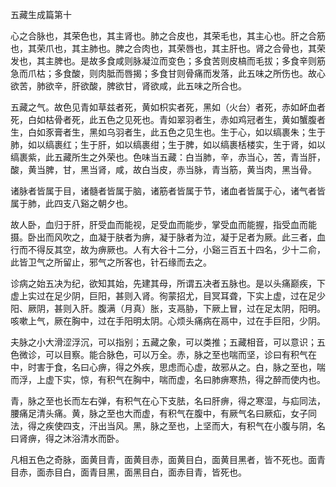 五藏生成篇第十

心之合脉也，其荣色也，其主肾也。肺之合皮也，其荣毛也，其主心也。肝之合筋也，其荣爪也，其主肺也。脾之合肉也，其荣唇也，其主肝也。肾之合骨也，其荣发也，其主脾也。是故多食咸则脉凝泣而变色；多食苦则皮槁而毛拔；多食辛则筋急而爪枯；多食酸，则肉胝而唇揭；多食甘则骨痛而发落，此五味之所伤也。故心欲苦，肺欲辛，肝欲酸，脾欲甘，肾欲咸，此五味之所合也。

五藏之气。故色见青如草兹者死，黄如枳实者死，黑如（火台）者死，赤如衃血者死，白如枯骨者死，此五色之见死也。青如翠羽者生，赤如鸡冠者生，黄如蟹腹者生，白如豕膏者生，黑如乌羽者生，此五色之见生也。生于心，如以缟裹朱；生于肺，如以缟裹红；生于肝，如以缟裹绀；生于脾，如以缟裹栝楼实，生于肾，如以缟裹紫，此五藏所生之外荣也。色味当五藏：白当肺，辛，赤当心，苦，青当肝，酸，黄当脾，甘，黑当肾，咸，故白当皮，赤当脉，青当筋，黄当肉，黑当骨。

诸脉者皆属于目，诸髓者皆属于脑，诸筋者皆属于节，诸血者皆属于心，诸气者皆属于肺，此四支八谿之朝夕也。

故人卧，血归于肝，肝受血而能视，足受血而能步，掌受血而能握，指受血而能摄。卧出而风吹之，血凝于肤者为痹，凝于脉者为泣，凝于足者为厥。此三者，血行而不得反其空，故为痹厥也。人有大谷十二分，小谿三百五十四名，少十二俞，此皆卫气之所留止，邪气之所客也，针石缘而去之。

诊病之始五决为纪，欲知其始，先建其母，所谓五决者五脉也。是以头痛巅疾，下虚上实过在足少阴，巨阳，甚则入肾。徇蒙招尤，目冥耳聋，下实上虚，过在足少阳、厥阴，甚则入肝。腹满（月真）胀，支鬲胁，下厥上冒，过在足太阴，阳明。咳嗽上气，厥在胸中，过在手阳明太阴。心烦头痛病在鬲中，过在手巨阳，少阴。

夫脉之小大滑涩浮沉，可以指别；五藏之象，可以类推；五藏相音，可以意识；五色微诊，可以目察。能合脉色，可以万全。赤，脉之至也喘而坚，诊曰有积气在中，时害于食，名曰心痹，得之外疾，思虑而心虚，故邪从之。白，脉之至也，喘而浮，上虚下实，惊，有积气在胸中，喘而虚，名曰肺痹寒热，得之醉而使内也。

青，脉之至也长而左右弹，有积气在心下支胠，名曰肝痹，得之寒湿，与疝同法，腰痛足清头痛。黄，脉之至也大而虚，有积气在腹中，有厥气名曰厥疝，女子同法，得之疾使四支，汗出当风。黑，脉之至也，上坚而大，有积气在小腹与阴，名曰肾痹，得之沐浴清水而卧。

凡相五色之奇脉，面黄目青，面黄目赤，面黄目白，面黄目黑者，皆不死也。面青目赤，面赤目白，面青目黑，面黑目白，面赤目青，皆死也。

